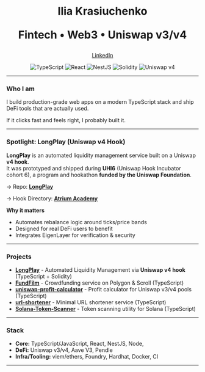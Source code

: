 <h1 align="center">Ilia Krasiuchenko 
  
  Fintech • Web3 • Uniswap v3/v4</h1>

<p align="center">
  <a href="https://www.linkedin.com/in/ilia-krasiuchenko/">LinkedIn</a>
</p>

<p align="center">
  <img alt="TypeScript" src="https://img.shields.io/badge/TypeScript-3178C6?logo=typescript&logoColor=white">
  <img alt="React" src="https://img.shields.io/badge/React-20232a?logo=react&logoColor=61DAFB">
  <img alt="NestJS" src="https://img.shields.io/badge/NestJS-E0234E?logo=nestjs&logoColor=white">
  <img alt="Solidity" src="https://img.shields.io/badge/Solidity-363636?logo=solidity&logoColor=white">
  <img alt="Uniswap v4" src="https://img.shields.io/badge/Uniswap-v4-ff007a?logo=uniswap&logoColor=white">
</p>

---

### Who I am
I build production-grade web apps on a modern TypeScript stack and ship DeFi tools that are actually used. 

If it clicks fast and feels right, I probably built it.

---

### Spotlight: LongPlay (Uniswap v4 Hook)
**LongPlay** is an automated liquidity management service built on a Uniswap **v4 hook**.  
It was prototyped and shipped during **UHI6** (Uniswap Hook Incubator cohort 6), a program and hookathon **funded by the Uniswap Foundation**.  

→ Repo: **[LongPlay](https://github.com/just2102/LongPlay)**

→ Hook Directory: **[Atrium Academy](https://atriumacademy.notion.site/LongPlay-Automated-Liquidity-Management-powered-by-Uniswap-V4-and-EigenLayer-2725f0444abe8104b5dcc74e7c8e94bd)**

**Why it matters**
- Automates rebalance logic around ticks/price bands
- Designed for real DeFi users to benefit
- Integrates EigenLayer for verification & security

---

### Projects

- **[LongPlay](https://github.com/just2102/LongPlay)** - Automated Liquidity Management via **Uniswap v4 hook** (TypeScript + Solidity)
- **[FundFilm](https://github.com/just2102/FundFilm)** - Crowdfunding service on Polygon & Scroll (TypeScript)
- **[uniswap-profit-calculator](https://github.com/just2102/uniswap-profit-calculator)** - Profit calculator for Uniswap v3/v4 pools (TypeScript)
- **[url-shortener](https://github.com/just2102/url-shortener)** - Minimal URL shortener service (TypeScript)
- **[Solana-Token-Scanner](https://github.com/just2102/Solana-Token-Scanner)** - Token scanning utility for Solana (TypeScript)


---

### Stack
- **Core:** TypeScript/JavaScript, React, NestJS, Node, 
- **DeFi:** Uniswap v3/v4, Aave V3, Pendle
- **Infra/Tooling:** viem/ethers, Foundry, Hardhat, Docker, CI

---
